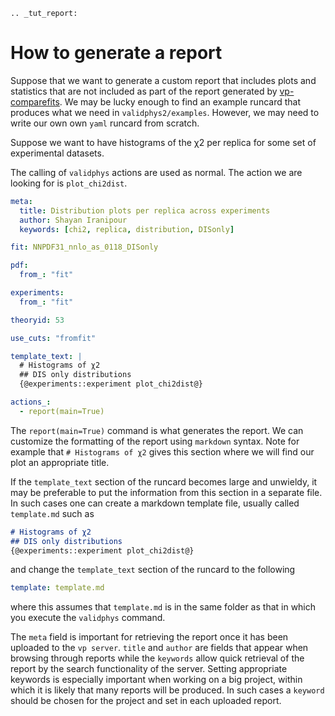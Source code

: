 ```eval_rst
.. _tut_report:
```

# How to generate a report

Suppose that we want to generate a custom report that includes plots and
statistics that are not included as part of the report generated by
[vp-comparefits](./compare-fits.md). We may be lucky enough to find an example
runcard that produces what we need in `validphys2/examples`. However, we may
need to write our own own `yaml` runcard from scratch.

Suppose we want to have histograms of the χ2 per replica for some set of
experimental datasets.

The calling of `validphys` actions are used as normal. The action we are looking
for is `plot_chi2dist`.

```yaml
meta:
  title: Distribution plots per replica across experiments
  author: Shayan Iranipour
  keywords: [chi2, replica, distribution, DISonly]

fit: NNPDF31_nnlo_as_0118_DISonly

pdf:
  from_: "fit"

experiments:
  from_: "fit"

theoryid: 53

use_cuts: "fromfit"

template_text: |
  # Histograms of χ2
  ## DIS only distributions
  {@experiments::experiment plot_chi2dist@}

actions_:
  - report(main=True)
```

The `report(main=True)` command is what generates the report. We can customize
the formatting of the report using `markdown` syntax. Note for example that `#
Histograms of χ2` gives this section where we will find our plot an appropriate
title.

If the `template_text` section of the runcard becomes large and unwieldy, it may
be preferable to put the information from this section in a separate file. In
such cases one can create a markdown template file, usually called `template.md`
such as

```md
# Histograms of χ2
## DIS only distributions
{@experiments::experiment plot_chi2dist@}
```

and change the `template_text` section of the runcard to the following

```yaml
template: template.md
```

where this assumes that `template.md` is in the same folder as that in which you
execute the `validphys` command.

The `meta` field is important for retrieving the report once it has been
uploaded to the `vp server`. `title` and `author` are fields that appear when
browsing through reports while the `keywords` allow quick retrieval of the
report by the search functionality of the server. Setting appropriate keywords
is especially important when working on a big project, within which it is likely
that many reports will be produced. In such cases a `keyword` should be chosen
for the project and set in each uploaded report.

